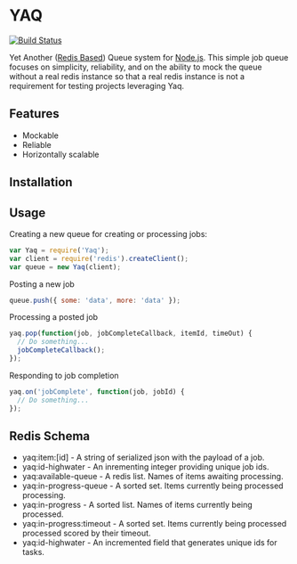 # YAQ

[![Build Status](https://travis-ci.org/tizzo/yaq.png?branch=master)](https://travis-ci.org/tizzo/yaq)

Yet Another ([Redis Based](http://redis.io)) Queue system for [Node.js](http://nodejs.org/). This simple job queue focuses on simplicity, reliability, and on the ability to mock the queue without a real redis instance so that a real redis instance is not a requirement for testing projects leveraging Yaq.

## Features

  - Mockable
  - Reliable
  - Horizontally scalable

## Installation



## Usage

Creating a new queue for creating or processing jobs:

```javascript
var Yaq = require('Yaq');
var client = require('redis').createClient();
var queue = new Yaq(client);
```

Posting a new job
```javascript
queue.push({ some: 'data', more: 'data' });
````
Processing a posted job
```javascript
yaq.pop(function(job, jobCompleteCallback, itemId, timeOut) {
  // Do something...
  jobCompleteCallback();
});
```

Responding to job completion
```javascript
yaq.on('jobComplete', function(job, jobId) {
  // Do something...
});

```

## Redis Schema

  - yaq:item:[id] - A string of serialized json with the payload of a job.
  - yaq:id-highwater - An inrementing integer providing unique job ids.
  - yaq:available-queue - A redis list. Names of items awaiting processing.
  - yaq:in-progress-queue - A sorted set. Items currently being processed processing.
  - yaq:in-progress - A sorted list. Names of items currently being processed.
  - yaq:in-progress:timeout - A sorted set. Items currently being processed processed scored by their timeout.
  - yaq:id-highwater - An incremented field that generates unique ids for tasks.
